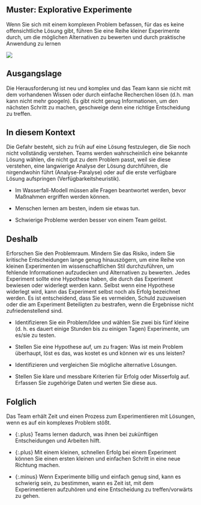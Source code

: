 ## Muster: Explorative Experimente

Wenn Sie sich mit einem komplexen Problem befassen, für das es keine offensichtliche Lösung gibt, führen Sie eine Reihe kleiner Experimente durch, um die möglichen Alternativen zu bewerten und durch praktische Anwendung zu lernen

![](../_images/5e15a7f47ff1c696754e6111_13.%20design%20thinking%20for%20(R)%20innovation.png)

## Ausgangslage

Die Herausforderung ist neu und komplex und das Team kann sie nicht mit dem vorhandenen Wissen oder durch einfache Recherchen lösen (d.h. man kann nicht mehr googeln).
Es gibt nicht genug Informationen, um den nächsten Schritt zu machen, geschweige denn eine richtige Entscheidung zu treffen.

## In diesem Kontext

Die Gefahr besteht, sich zu früh auf eine Lösung festzulegen, die Sie noch nicht vollständig verstehen.
Teams werden wahrscheinlich eine bekannte Lösung wählen, die nicht gut zu dem Problem passt, weil sie diese verstehen, eine langwierige Analyse der Lösung durchführen, die nirgendwohin führt (Analyse-Paralyse) oder auf die erste verfügbare Lösung aufspringen (Verfügbarkeitsheuristik).

* Im Wasserfall-Modell müssen alle Fragen beantwortet werden, bevor Maßnahmen ergriffen werden können.

* Menschen lernen am besten, indem sie etwas tun.

* Schwierige Probleme werden besser von einem Team gelöst.

## Deshalb

Erforschen Sie den Problemraum.
Mindern Sie das Risiko, indem Sie kritische Entscheidungen lange genug hinauszögern, um eine Reihe von kleinen Experimenten im wissenschaftlichen Stil durchzuführen, um fehlende Informationen aufzudecken und Alternativen zu bewerten.
Jedes Experiment sollte eine Hypothese haben, die durch das Experiment bewiesen oder widerlegt werden kann.
Selbst wenn eine Hypothese widerlegt wird, kann das Experiment selbst noch als Erfolg bezeichnet werden.
Es ist entscheidend, dass Sie es vermeiden, Schuld zuzuweisen oder die am Experiment Beteiligten zu bestrafen, wenn die Ergebnisse nicht zufriedenstellend sind.

* Identifizieren Sie ein Problem/Idee und wählen Sie zwei bis fünf kleine (d. h. es dauert einige Stunden bis zu einigen Tagen) Experimente, um es/sie zu testen.

* Stellen Sie eine Hypothese auf, um zu fragen: Was ist mein Problem überhaupt, löst es das, was kostet es und können wir es uns leisten?

* Identifizieren und vergleichen Sie mögliche alternative Lösungen.

* Stellen Sie klare und messbare Kriterien für Erfolg oder Misserfolg auf. Erfassen Sie zugehörige Daten und werten Sie diese aus.

## Folglich

Das Team erhält Zeit und einen Prozess zum Experimentieren mit Lösungen, wenn es auf ein komplexes Problem stößt.

- {:.plus} Teams lernen dadurch, was ihnen bei zukünftigen Entscheidungen und Arbeiten hilft.

- {:.plus} Mit einem kleinen, schnellen Erfolg bei einem Experiment können Sie einen ersten kleinen und einfachen Schritt in eine neue Richtung machen.

- {:.minus} Wenn Experimente billig und einfach genug sind, kann es schwierig sein, zu bestimmen, wann es Zeit ist, mit dem Experimentieren aufzuhören und eine Entscheidung zu treffen/vorwärts zu gehen.
